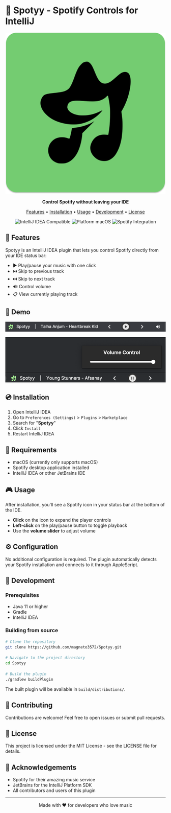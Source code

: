 # 🎵 Spotyy - Spotify Controls for IntelliJ

![Spotyy Logo](src/main/resources/META-INF/pluginIcon.svg)

<p align="center">
  <b>Control Spotify without leaving your IDE</b>
</p>

<p align="center">
  <a href="#features">Features</a> •
  <a href="#installation">Installation</a> •
  <a href="#usage">Usage</a> •
  <a href="#development">Development</a> •
  <a href="#license">License</a>
</p>

<p align="center">
  <img src="https://img.shields.io/badge/IntelliJ%20IDEA-compatible-blue.svg" alt="IntelliJ IDEA Compatible"/>
  <img src="https://img.shields.io/badge/platform-macOS-lightgrey" alt="Platform macOS"/>
  <img src="https://img.shields.io/badge/Spotify-integration-1DB954.svg" alt="Spotify Integration"/>
</p>

## 🚀 Features

Spotyy is an IntelliJ IDEA plugin that lets you control Spotify directly from your IDE status bar:

- ▶️ Play/pause your music with one click
- ⏮️ Skip to previous track
- ⏭️ Skip to next track
- 🔊 Control volume
- 📋 View currently playing track

## 📸 Demo

<p align="center">
  <img src="src/main/resources/screenshot/screenshot1.png" alt="Spotyy Screenshot 1" width="600"/>
</p>

<p align="center">
  <img src="src/main/resources/screenshot/Screenshot2.png" alt="Spotyy Screenshot 2" width="600"/>
</p>

## 💿 Installation

1. Open IntelliJ IDEA
2. Go to `Preferences (Settings)` > `Plugins` > `Marketplace`
3. Search for "**Spotyy**"
4. Click `Install`
5. Restart IntelliJ IDEA

## 📝 Requirements

- macOS (currently only supports macOS)
- Spotify desktop application installed
- IntelliJ IDEA or other JetBrains IDE

## 🎮 Usage

After installation, you'll see a Spotify icon in your status bar at the bottom of the IDE.

- **Click** on the icon to expand the player controls
- **Left-click** on the play/pause button to toggle playback
- Use the **volume slider** to adjust volume

## ⚙️ Configuration

No additional configuration is required. The plugin automatically detects your Spotify installation and connects to it
through AppleScript.

## 🔧 Development

### Prerequisites

- Java 11 or higher
- Gradle
- IntelliJ IDEA

### Building from source

```bash
# Clone the repository
git clone https://github.com/magneto3572/Spotyy.git

# Navigate to the project directory
cd Spotyy

# Build the plugin
./gradlew buildPlugin
```

The built plugin will be available in `build/distributions/`.

## 🤝 Contributing

Contributions are welcome! Feel free to open issues or submit pull requests.

## 📜 License

This project is licensed under the MIT License - see the LICENSE file for details.

## 🙏 Acknowledgements

- Spotify for their amazing music service
- JetBrains for the IntelliJ Platform SDK
- All contributors and users of this plugin

---

<p align="center">Made with ❤️ for developers who love music</p>
